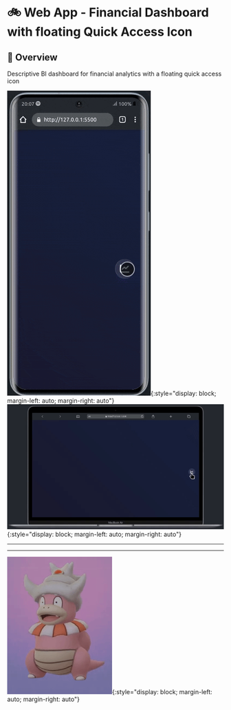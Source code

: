 #  :bike: Web App - Financial Dashboard with floating Quick Access Icon

## :scroll: Overview 
Descriptive BI dashboard for financial analytics with a floating quick access icon 

![screenshot](pics/screengif1.gif){:style="display: block; margin-left: auto; margin-right: auto"}
![screenshot](pics/screengif2.gif){:style="display: block; margin-left: auto; margin-right: auto"}

***
***

![screenshot](pics/slowking.gif "...Then teach and guide yourself"){:style="display: block; margin-left: auto; margin-right: auto"}